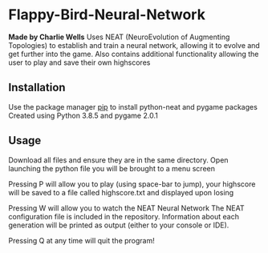 # Flappy-Bird-Neural-Network
**Made by Charlie Wells**
Uses NEAT (NeuroEvolution of Augmenting Topologies) to establish and train a neural network, allowing it to evolve and get further into the game. 
Also contains additional functionality allowing the user to play and save their own highscores


## Installation
Use the package manager [pip](https://pip.pypa.io/en/stable/) to install python-neat and pygame packages
Created using Python 3.8.5 and pygame 2.0.1

## Usage
Download all files and ensure they are in the same directory.
Open launching the python file you will be brought to a menu screen

Pressing P will allow you to play (using space-bar to jump),
your highscore will be saved to a file called highscore.txt and displayed upon losing

Pressing W will allow you to watch the NEAT Neural Network
The NEAT configuration file is included in the repository.
Information about each generation will be printed as output (either to your console or IDE).

Pressing Q at any time will quit the program!
